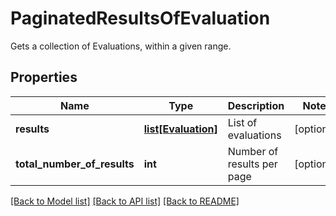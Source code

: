 # PaginatedResultsOfEvaluation

Gets a collection of Evaluations, within a given range.
## Properties
Name | Type | Description | Notes
------------ | ------------- | ------------- | -------------
**results** | [**list[Evaluation]**](Evaluation.md) | List of evaluations | [optional] 
**total_number_of_results** | **int** | Number of results per page | [optional] 

[[Back to Model list]](../README.md#documentation-for-models) [[Back to API list]](../README.md#documentation-for-api-endpoints) [[Back to README]](../README.md)


